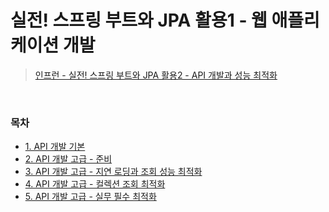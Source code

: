 # 실전! 스프링 부트와 JPA 활용1 - 웹 애플리케이션 개발
> [인프런 - 실전! 스프링 부트와 JPA 활용2 - API 개발과 성능 최적화](https://www.inflearn.com/course/%EC%8A%A4%ED%94%84%EB%A7%81%EB%B6%80%ED%8A%B8-JPA-API%EA%B0%9C%EB%B0%9C-%EC%84%B1%EB%8A%A5%EC%B5%9C%EC%A0%81%ED%99%94/dashboard)
<bR>

### 목차
- [1. API 개발 기본](https://github.com/qlalzl9/TIL/blob/master/JPA/Springboot_JPA_Utilization2_API_and_Optimization/API_dev_basic.md)
- [2. API 개발 고급 - 준비]()
- [3. API 개발 고급 - 지연 로딩과 조회 성능 최적화]()
- [4. API 개발 고급 - 컬렉션 조회 최적화]()
- [5. API 개발 고급 - 실무 필수 최적화]()